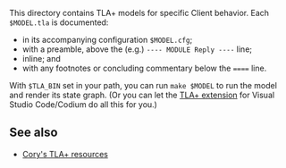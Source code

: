 This directory contains TLA+ models for specific Client behavior. Each
`$MODEL.tla` is documented:

- in its accompanying configuration `$MODEL.cfg`;
- with a preamble, above the (e.g.) `---- MODULE Reply ----` line;
- inline; and
- with any footnotes or concluding commentary below the `====` line.

With `$TLA_BIN` set in your path, you can run `make $MODEL` to run the model and
render its state graph. (Or you can let the [TLA+ extension] for Visual Studio
Code/Codium do all this for you.)

## See also

- [Cory's TLA+ resources]

[cory's tla+ resources]: https://wiki.freedom.press/wiki/User:Cory/TLA+
[tla+ extension]: https://marketplace.visualstudio.com/items?itemName=alygin.vscode-tlaplus
